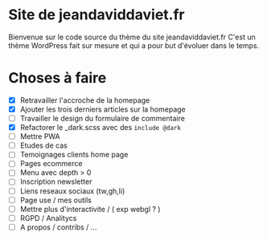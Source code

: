 # Site de jeandaviddaviet.fr

Bienvenue sur le code source du thème du site jeandaviddaviet.fr
C'est un thème WordPress fait sur mesure et qui a pour but d'évoluer dans le temps.

# Choses à faire

- [x] Retravailler l'accroche de la homepage
- [x] Ajouter les trois derniers articles sur la homepage
- [ ] Travailler le design du formulaire de commentaire
- [x] Refactorer le _dark.scss avec des `include @dark`
- [ ] Mettre PWA
- [ ] Etudes de cas
- [ ] Temoignages clients home page
- [ ] Pages ecommerce
- [ ] Menu avec depth > 0
- [ ] Inscription newsletter
- [ ] Liens reseaux sociaux (tw,gh,li)
- [ ] Page use / mes outils
- [ ] Mettre plus d'interactivite / ( exp webgl ? )
- [ ] RGPD / Analitycs
- [ ] A propos / contribs / ...
